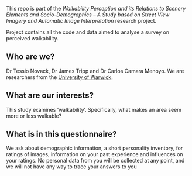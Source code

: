 This repo is part of the _Walkability Perception and its Relations to Scenery Elements and Socio-Demographics  – A Study based on Street View Imagery and Automatic Image Interpretation_ research project.

Project contains  all the code and data aimed to analyse a survey on perceived walkability.

## Who are we? 
Dr Tessio Novack, Dr James Tripp and Dr Carlos Camara Menoyo. We are researchers from the 
[University of Warwick](https://warwick.ac.uk). 
 
## What are our interests? 
This study examines ‘walkability’. Specifically, what makes an area seem more or less walkable? 
 
## What is in this questionnaire? 
We ask about demographic information, a short personality inventory, for ratings of images, 
information on your past experience and influences on your ratings. No personal data from you will 
be collected at any point, and we will not have any way to trace your answers to you
